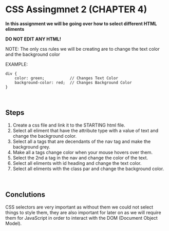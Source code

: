 # CSS Assingmnet 2 (CHAPTER 4)

**In this assignment we will be going over how to select different HTML eliments**

**DO NOT EDIT ANY HTML!**

NOTE: The only css rules we will be creating are to change the text color and the background color

EXAMPLE:
```
div {
    color: green;           // Changes Text Color
    background-color: red;  // Changes Background Color
}
```

<br>

## Steps

1. Create a css file and link it to the STARTING html file.
2. Select all eliment that have the attribute type with a value of text and change the background color.
3. Select all a tags that are decendants of the nav tag and make the background grey.
4. Make all a tags change color when your mouse hovers over them.
5. Select the 2nd a tag in the nav and change the color of the text.
6. Select all eliments with id heading and change the text color.
7. Select all eliments with the class par and change the background color.

<br>

## Conclutions

CSS selectors are very important as without them we could not select things to style them, they are also important for later on as we will require them for JavaScript in order to interact with the DOM (Document Object Model).
